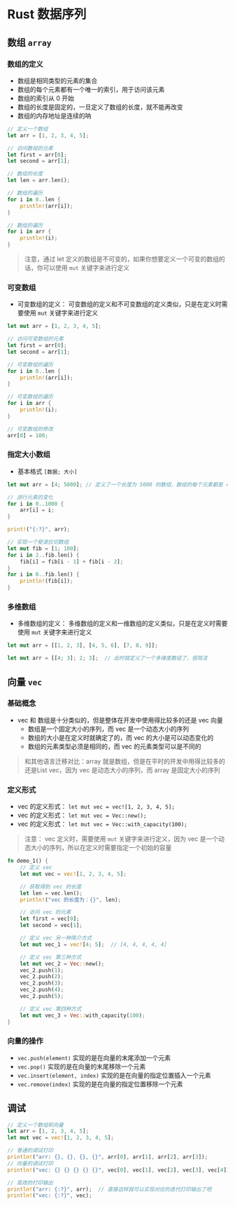 # Rust 数据序列

## 数组 `array`
### 数组的定义
* 数组是相同类型的元素的集合
* 数组的每个元素都有一个唯一的索引，用于访问该元素
* 数组的索引从 0 开始
* 数组的长度是固定的，一旦定义了数组的长度，就不能再改变
* 数组的内存地址是连续的呐

```rust
// 定义一个数组
let arr = [1, 2, 3, 4, 5];

// 访问数组的元素
let first = arr[0];
let second = arr[1];

// 数组的长度
let len = arr.len();

// 数组的遍历
for i in 0..len {
    println!(arr[i]);
}

// 数组的遍历
for i in arr {
    println!(i);
}
```
> 注意，通过 let 定义的数组是不可变的，如果你想要定义一个可变的数组的话，你可以使用 `mut` 关键字来进行定义

### 可变数组
* 可变数组的定义： 可变数组的定义和不可变数组的定义类似，只是在定义时需要使用 `mut` 关键字来进行定义
```rust
let mut arr = [1, 2, 3, 4, 5];

// 访问可变数组的元素
let first = arr[0];
let second = arr[1];

// 可变数组的遍历
for i in 0..len {
    println!(arr[i]);
}

// 可变数组的遍历
for i in arr {
    println!(i);
}

// 可变数组的修改
arr[0] = 100;
```

### 指定大小数组
* 基本格式 `[数据; 大小]`
```rust
let mut arr = [4; 5000]; // 定义了一个长度为 5000 的数组，数组的每个元素都是 4

// 进行元素的变化
for i in 0..1000 {
    arr[i] = i;
}

print!("{:?}", arr);
```
```rust
// 实现一个斐波拉切数组
let mut fib = [1; 100];
for i in 2..fib.len() {
    fib[i] = fib[i - 1] + fib[i - 2];
}
for i in 0..fib.len() {
    println!(fib[i]);
}
```

### 多维数组
* 多维数组的定义： 多维数组的定义和一维数组的定义类似，只是在定义时需要使用 `mut` 关键字来进行定义
```rust
let mut arr = [[1, 2, 3], [4, 5, 6], [7, 8, 9]];
```
```rust 
let mut arr = [[4; 3]; 2; 3];  // 此时就定义了一个多维度数组了，很简洁
```

## 向量 `vec`

### 基础概念
* vec 和 数组是十分类似的，但是整体在开发中使用得比较多的还是 vec 向量
    * 数组是一个固定大小的序列，而 vec 是一个动态大小的序列
    * 数组的大小是在定义时就确定了的，而 vec 的大小是可以动态变化的
    * 数组的元素类型必须是相同的，而 vec 的元素类型可以是不同的
> 和其他语言迁移对比：array 就是数组，但是在平时的开发中用得比较多的还是List vec，因为 vec 是动态大小的序列，而 array 是固定大小的序列

### 定义形式
* vec 的定义形式： `let mut vec = vec![1, 2, 3, 4, 5];`
* vec 的定义形式： `let mut vec = Vec::new();`
* vec 的定义形式： `let mut vec = Vec::with_capacity(100);`
> 注意： vec 定义时，需要使用 `mut` 关键字来进行定义，因为 vec 是一个动态大小的序列，所以在定义时需要指定一个初始的容量
```rust
fn demo_1() {
    // 定义 vec
    let mut vec = vec![1, 2, 3, 4, 5];

    // 获取得到 vec 的长度
    let len = vec.len();
    println!("vec 的长度为：{}", len);

    // 访问 vec 的元素
    let first = vec[0];
    let second = vec[1];

    // 定义 vec 另一种简介方式
    let mut vec_1 = vec![4; 5];  // [4, 4, 4, 4, 4]

    // 定义 vec 第三种方式
    let mut vec_2 = Vec::new();
    vec_2.push(1);
    vec_2.push(2);
    vec_2.push(3);
    vec_2.push(4);
    vec_2.push(5);

    // 定义 vec 第四种方式
    let mut vec_3 = Vec::with_capacity(100);
}
```

### 向量的操作
* `vec.push(element)` 实现的是在向量的末尾添加一个元素
* `vec.pop()` 实现的是在向量的末尾移除一个元素
* `vec.insert(element, index)` 实现的是在向量的指定位置插入一个元素
* `vec.remove(index)` 实现的是在向量的指定位置移除一个元素

## 调试
```rust
// 定义一个数组和向量
let arr = [1, 2, 3, 4, 5];
let mut vec = vec![1, 2, 3, 4, 5];

// 普通的调试打印
println!("arr: {}, {}, {}, {}", arr[0], arr[1], arr[2], arr[3]);
// 向量的调试打印
println!("vec: {} {} {} {} {}", vec[0], vec[1], vec[2], vec[3], vec[4]);

// 高效的打印输出
println!("arr: {:?}", arr);  // 直接这样就可以实现对应的迭代打印输出了吧
println!("vec: {:?}", vec);
```
